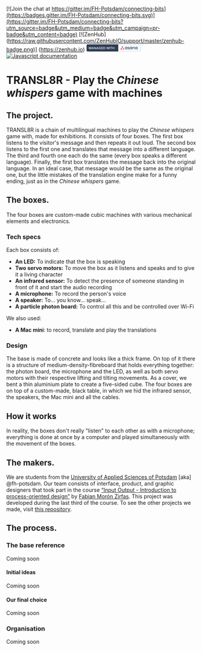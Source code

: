 

[![Join the chat at https://gitter.im/FH-Potsdam/connecting-bits](https://badges.gitter.im/FH-Potsdam/connecting-bits.svg)](https://gitter.im/FH-Potsdam/connecting-bits?utm_source=badge&utm_medium=badge&utm_campaign=pr-badge&utm_content=badge) [![ZenHub] (https://raw.githubusercontent.com/ZenHubIO/support/master/zenhub-badge.png)] (https://zenhub.io) [![Managed with asana](https://raw.githubusercontent.com/FH-Potsdam/connecting-bits/master/documentation/asanabadge.jpg)](https://app.asana.com/-/share?s=80136391129690-GUJvZiI4OufoWMTDhjjkZauXYEhwvhpqUgnTvw22tMr-74348281972886)
[![Javascript documentation](http://fh-potsdam.github.io/connecting-bits/badge.svg?build=123)](http://fh-potsdam.github.io/connecting-bits/source.html)

# TRANSL8R - Play the _Chinese whispers_ game with machines

## The project.
TRANSL8R is a chain of multilingual machines to play the _Chinese whispers_ game with, made for exhibitions.
It consists of four boxes. The first box listens to the visitor's message and then repeats it out loud. The second box listens to the first one and translates that message into a different language. The third and fourth one each do the same (every box speaks a different language). Finally, the first box translates the message back into the original language. In an ideal case, that message would be the same as the original one, but the little mistakes of the translation engine make for a funny ending, just as in the _Chinese whispers_ game.

## The boxes.
The four boxes are custom-made cubic machines with various mechanical elements and electronics.

### Tech specs
Each box consists of:

- **An LED:** To indicate that the box is speaking
- **Two servo motors:** To move the box as it listens and speaks and to give it a living character
- **An infrared sensor:** To detect the presence of someone standing in front of it and start the audio recording
- **A microphone:** To record the person's voice
- **A speaker:** To… you know… speak…
- **A particle photon board:** To control all this and be controlled over Wi-Fi

We also used:
- **A Mac mini**: to record, translate and play the translations

### Design
The base is made of concrete and looks like a thick frame. On top of it there is a structure of medium-density-fibreboard that holds everything together: the photon board, the microphone and the LED, as well as both servo motors with their respective lifting and tilting movements. As a cover, we bent a thin aluminium plate to create a five-sided cube.
The four boxes are on top of a custom-made, black table, in which we hid the infrared sensor, the speakers, the Mac mini and all the cables.

## How it works
In reality, the boxes don't really "listen" to each other as with a microphone; everything is done at once by a computer and played simultaneously with the movement of the boxes.

## The makers.
We are students from the [University of Applied Sciences of Potsdam](http://fh-potsdam.de) \[aka] @fh-potsdam. Our team consists of interface, product, and graphic designers that took part in the course [“Input Output - Introduction to process-oriented design”]( https://fhp.incom.org/workspace/6176) by [Fabian Morón Zirfas]( https://github.com/fabiantheblind). This project was developed during the last third of the course. To see the other projects we made, visit [this repository](https://interface.fh-potsdam.de/eingabe-ausgabe/2015-2016/).

## The process.

### The base reference
Coming soon

#### Initial ideas
Coming soon

#### Our final choice
Coming soon

### Organisation
Coming soon
